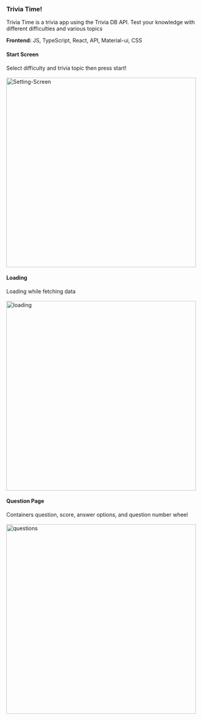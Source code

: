 ### Trivia Time!

Trivia Time is a trivia app using the Trivia DB API. Test your knowledge with different difficulties and various topics<br/>

<b>Frontend:</b> JS, TypeScript, React, API, Material-ui, CSS<br/>

#### Start Screen
Select difficulty and trivia topic then press start!<br/><br/>
<img src="https://i.ibb.co/3Wpn78h/Setting-Screen.jpg" alt="Setting-Screen" border="0" height="500px">

#### Loading
Loading while fetching data<br/><br/>
<img src="https://i.ibb.co/5cQSJyr/loading.jpg" alt="loading" border="0" height="500px">

#### Question Page
Containers question, score, answer options, and question number wheel<br/><br/>
<img src="https://i.ibb.co/zFP7sdd/questions.jpg" alt="questions" border="0" height="500px">